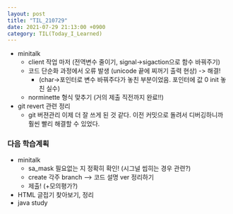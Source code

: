 ```yaml
---
layout: post
title: "TIL_210729"
date: 2021-07-29 21:13:00 +0900
category: TIL(Today_I_Learned)
---
```

- minitalk
    - client 작업 마저 (전역변수 줄이기, signal->sigaction으로 함수 바꿔주기)
    - 코드 단순화 과정에서 오류 발생 (unicode 끝에 찌꺼기 출력 현상) -> 해결!
        - (char->포인터로 변수 바꿔주다가 놓친 부분이었음. 포인터에 값 0 init 놓친 실수)
    - norminette 형식 맞추기 (거의 제출 직전까지 완료!!) 
- git revert 관련 정리
    - git 버젼관리 이제 더 잘 쓰게 된 것 같다. 이전 커밋으로 돌려서 디버깅하니까 훨씬 빨리 해결할 수 있었다.

### 다음 학습계획
- minitalk
    - sa_mask 필요없는 지 정확히 확인! (시그널 씹히는 경우 관련?)
    - create 각주 branch --> 코드 설명 ver 정리하기
    - 제출! (+모의평가?)
- HTML 글접기 찾아보기, 정리
- java study
